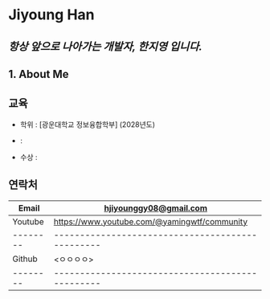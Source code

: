 # Jiyoung Han

## *항상 앞으로 나아가는 개발자, 한지영 입니다.*

## 1. About Me

## 교육
   - 학위 : [광운대학교 정보융합학부] (2028년도)

   -  :
   
   - 수상 : 


## 연락처

   |Email   | hjiyounggy08@gmail.com                         |
   |--------|------------------------------------------------|
   |Youtube | <https://www.youtube.com/@yamingwtf/community> |
   |--------|------------------------------------------------|
   |Github  | <ㅇㅇㅇㅇ>                                     |
   |--------|------------------------------------------------|

